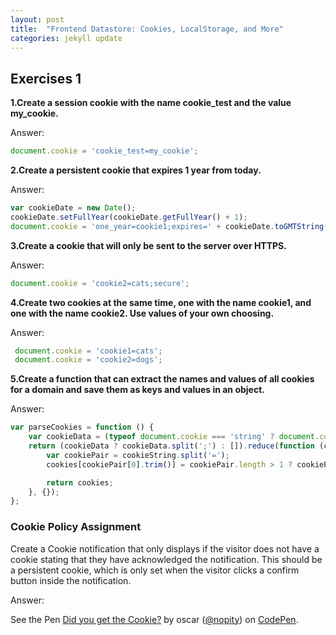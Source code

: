 ```yaml
---
layout: post
title:  "Frontend Datastore: Cookies, LocalStorage, and More"
categories: jekyll update
---
```


## **Exercises 1** <br>



**1.Create a session cookie with the name cookie_test and the value my_cookie.**<br>

<span class="label label-warning">Answer:</span><br>

```javascript
document.cookie = 'cookie_test=my_cookie'; 
```

**2.Create a persistent cookie that expires 1 year from today.**<br>

<span class="label label-warning">Answer:</span><br>

```javascript
var cookieDate = new Date(); 
cookieDate.setFullYear(cookieDate.getFullYear() + 1); 
document.cookie = 'one_year=cookie1;expires=' + cookieDate.toGMTString(); 
```
**3.Create a cookie that will only be sent to the server over HTTPS.**<br>

<span class="label label-warning">Answer:</span><br>

```javascript
document.cookie = 'cookie2=cats;secure'; 
```

**4.Create two cookies at the same time, one with the name cookie1, and one with the name cookie2. Use values of your own choosing.**<br>

<span class="label label-warning">Answer:</span><br>

```javascript
 document.cookie = 'cookie1=cats';
 document.cookie = 'cookie2=dogs'; 
```

**5.Create a function that can extract the names and values of all cookies for a domain and save them as keys and values in an object.**<br>

<span class="label label-warning">Answer:</span><br>

```javascript 
var parseCookies = function () {
    var cookieData = (typeof document.cookie === 'string' ? document.cookie : '').trim();
    return (cookieData ? cookieData.split(';') : []).reduce(function (cookies, cookieString) {
        var cookiePair = cookieString.split('=');
        cookies[cookiePair[0].trim()] = cookiePair.length > 1 ? cookiePair[1].trim() : '';

        return cookies;
    }, {});
};
```

### Cookie Policy Assignment

Create a Cookie notification that only displays if the visitor does not have a cookie stating that they have acknowledged the notification. This should be a persistent cookie, which is only set when the visitor clicks a confirm button inside the notification.

<span class="label label-warning">Answer:</span><br>

<p data-height="461" data-theme-id="0" data-slug-hash="ZymqKb" data-default-tab="result" data-user="nopity" data-embed-version="2" data-pen-title="Did you get the Cookie?" class="codepen">See the Pen <a href="https://codepen.io/nopity/pen/ZymqKb/">Did you get the Cookie?</a> by oscar (<a href="https://codepen.io/nopity">@nopity</a>) on <a href="https://codepen.io">CodePen</a>.</p>
<script async src="https://production-assets.codepen.io/assets/embed/ei.js"></script> 

<br> <br>